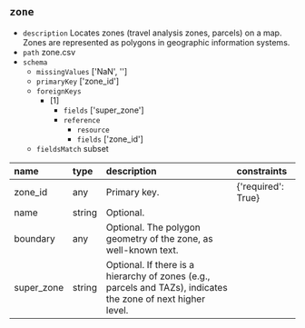 ## `zone`
  - `description` Locates zones (travel analysis zones, parcels) on a map. Zones are represented as polygons in geographic information systems.
  - `path` zone.csv
  - `schema`
      - `missingValues` ['NaN', '']
    - `primaryKey` ['zone_id']
    - `foreignKeys`
      - [1]
        - `fields` ['super_zone']
        - `reference`
          - `resource` 
          - `fields` ['zone_id']
    - `fieldsMatch` subset
  
| name       | type   | description                                                                                                   | constraints        |
|:-----------|:-------|:--------------------------------------------------------------------------------------------------------------|:-------------------|
| zone_id    | any    | Primary key.                                                                                                  | {'required': True} |
| name       | string | Optional.                                                                                                     |                    |
| boundary   | any    | Optional. The polygon geometry of the zone, as well-known text.                                               |                    |
| super_zone | string | Optional. If there is a hierarchy of zones (e.g., parcels and TAZs), indicates the zone of next higher level. |                    |